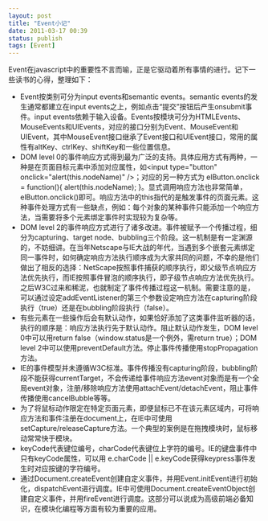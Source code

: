 ```yaml
---
layout: post
title: "Event小记"
date: 2011-03-17 00:39
status: publish
tags: [Event]
---
```


Event在javascript中的重要性不言而喻，正是它驱动着所有事情的进行。记下一些读书的心得，整理如下：

- Event按类别可分为input events和semantic events。semantic events的发生通常都建立在input events之上，例如点击“提交”按钮后产生onsubmit事件。input events依赖于输入设备。Events按模块可分为HTMLEvents、MouseEvents和UIEvents，对应的接口分别为Event、MouseEvent和UIEvent，其中MouseEvent接口继承了Event接口和UIEvent接口，常用的属性有altKey、ctrlKey、shiftKey和一些位置信息。
- DOM level 0的事件响应方式得到最为广泛的支持。具体应用方式有两种，一种是在页面目标元素中添加对应属性，如&lt;input type="button" onclick="alert(this.nodeName)" /&gt;；对应的另一种方式为 elButton.onclick = function(){ alert(this.nodeName); }。显式调用响应方法也非常简单，elButton.onclick()即可。响应方法中的this指代的是触发事件的页面元素。这种事件处理方式有一些缺点，例如：每个对象的某种事件只能添加一个响应方法，当需要将多个元素绑定事件时实现较为复杂等。
- DOM level 2的事件响应方式进行了诸多改进。事件被赋予一个传播过程，细分为capturing、target node、bubbling三个阶段。这一机制是有一定渊源的，不妨细讲。在当年Netscape与IE大战的年代，当遇到多个嵌套元素绑定同一事件时，如何确定响应方法执行顺序成为大家共同的问题，不幸的是他们做出了相反的选择：NetScape按照事件捕获的顺序执行，即父级节点响应方法优先执行，而IE按照事件冒泡的顺序执行，即子级节点响应方法优先执行。之后W3C过来和稀泥，也就制定了事件传播过程这一机制。需要注意的是，可以通过设定addEventListener的第三个参数设定响应方法在capturing阶段执行（true）还是在bubbling阶段执行（false）。
- 有些元素在一些操作后会有默认动作，如果恰好添加了这类事件监听器的话，执行的顺序是：响应方法执行先于默认动作。阻止默认动作发生，DOM level 0中可以用return false（window.status是一个例外，需return true）；DOM level 2中可以使用preventDefault方法。停止事件传播使用stopPropagation方法。
- IE的事件模型并未遵循W3C标准。事件传播没有capturing阶段，bubbling阶段不能获得currentTarget，不会传递给事件响应方法event对象而是有一个全局event对象，注册/移除响应方法使用attachEvent/detachEvent，阻止事件传播使用cancelBubble等等。
- 为了将鼠标动作限定在特定页面元素，即便鼠标已不在该元素区域内，可将响应方法和事件注册在document上，在IE中可使用setCapture/releaseCapture方法。一个典型的案例是在拖拽模块时，鼠标移动常常快于模块。
- keyCode代表键位编号，charCode代表键位上字符的编号。IE的键盘事件中只有keyCode属性，可以用 e.charCode || e.keyCode获得keypress事件发生时对应按键的字符编号。
- 通过Document.createEvent创建自定义事件，并用Event.initEvent进行初始化，dispatchEvent进行调度。IE中可使用Document.createEventObject创建自定义事件，并用fireEvent进行调度。这部分可以说成为高级前端必备知识，在模块化编程等方面有较为重要的应用。
